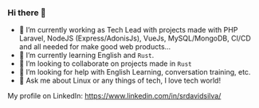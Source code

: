 ### Hi there 👋

- 🔭 I’m currently working as Tech Lead with projects made with PHP Laravel, NodeJS (Express/AdonisJs), VueJs, MySQL/MongoDB, CI/CD and all needed for make good web products...
- 🌱 I’m currently learning English and `Rust`.
- 👯 I’m looking to collaborate on projects made in `Rust`
- 🤔 I’m looking for help with English Learning, conversation training, etc.
- 💬 Ask me about Linux or any things of tech, I love tech world!

My profile on LinkedIn: https://www.linkedin.com/in/srdavidsilva/
